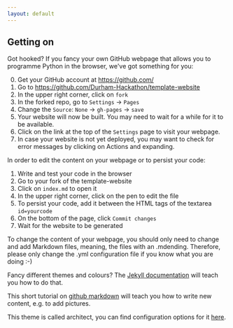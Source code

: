 ```yaml
---
layout: default
---
```


##  Getting on

Got hooked? If you fancy your own GitHub webpage that allows you to programme Python in the browser, we've got something for you:

0. Get your GitHub account at https://github.com/
1. Go to https://github.com/Durham-Hackathon/template-website
2. In the upper right corner, click on `fork`
3. In the forked repo, go to `Settings` → `Pages`
4. Change the `Source`: `None` → `gh-pages` → `save`
5. Your website will now be built. You may need to wait for a while for it to be available. 
6. Click on the link at the top of the `Settings` page to visit your webpage. 
7. In case your website is not yet deployed, you may want to check for error messages by clicking on Actions and expanding.

In order to edit the content on your webpage or to persist your code:
1. Write and test your code in the browser
2. Go to your fork of the template-website
3. Click on `index.md` to open it
4. In the upper right corner, click on the pen to edit the file
5. To persist your code, add it between the HTML tags of the textarea `id=yourcode`
6. On the bottom of the page, click `Commit changes`
7. Wait for the website to be generated

To change the content of your webpage, you should only need to change and add Markdown files, meaning, the files with an .mdending.
Therefore, please only change the .yml configuration file if you know what you are doing :-) 

Fancy different themes and colours? The [Jekyll documentation](https://jekyllrb.com/docs/) will teach you how to do that.

This short tutorial on [github markdown](https://docs.github.com/en/get-started/writing-on-github/getting-started-with-writing-and-formatting-on-github/basic-writing-and-formatting-syntax) will teach you how to write new content, e.g. to add pictures.

This theme is called architect, you can find configuration options for it [here](https://github.com/pages-themes/architect).



